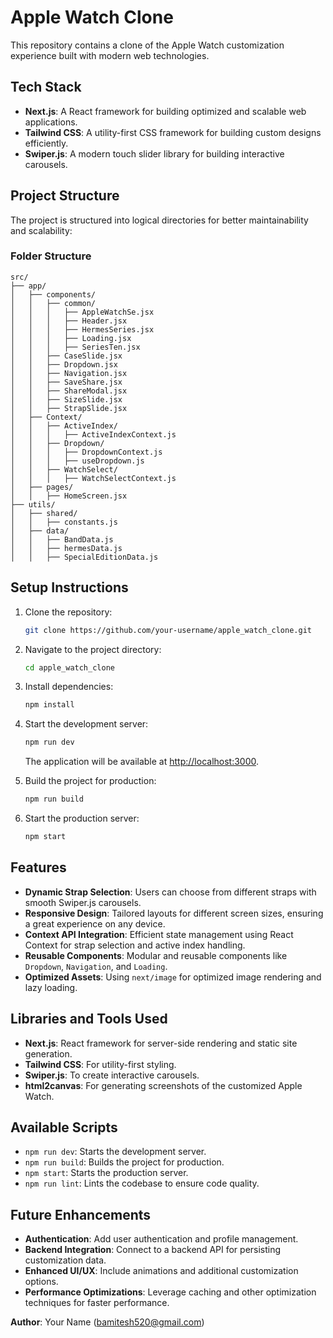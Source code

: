 # Apple Watch Clone

This repository contains a clone of the Apple Watch customization experience built with modern web technologies.

## **Tech Stack**

- **Next.js**: A React framework for building optimized and scalable web applications.
- **Tailwind CSS**: A utility-first CSS framework for building custom designs efficiently.
- **Swiper.js**: A modern touch slider library for building interactive carousels.

## **Project Structure**

The project is structured into logical directories for better maintainability and scalability:

### **Folder Structure**

```plaintext
src/
├── app/
│   ├── components/
│   │   ├── common/
│   │   │   ├── AppleWatchSe.jsx
│   │   │   ├── Header.jsx
│   │   │   ├── HermesSeries.jsx
│   │   │   ├── Loading.jsx
│   │   │   ├── SeriesTen.jsx
│   │   ├── CaseSlide.jsx
│   │   ├── Dropdown.jsx
│   │   ├── Navigation.jsx
│   │   ├── SaveShare.jsx
│   │   ├── ShareModal.jsx
│   │   ├── SizeSlide.jsx
│   │   ├── StrapSlide.jsx
│   ├── Context/
│   │   ├── ActiveIndex/
│   │   │   ├── ActiveIndexContext.js
│   │   ├── Dropdown/
│   │   │   ├── DropdownContext.js
│   │   │   ├── useDropdown.js
│   │   ├── WatchSelect/
│   │   │   ├── WatchSelectContext.js
│   ├── pages/
│   │   ├── HomeScreen.jsx
├── utils/
│   ├── shared/
│   │   ├── constants.js
│   ├── data/
│   │   ├── BandData.js
│   │   ├── hermesData.js
│   │   ├── SpecialEditionData.js
```

## **Setup Instructions**

1. Clone the repository:

   ```bash
   git clone https://github.com/your-username/apple_watch_clone.git
   ```

2. Navigate to the project directory:

   ```bash
   cd apple_watch_clone
   ```

3. Install dependencies:

   ```bash
   npm install
   ```

4. Start the development server:

   ```bash
   npm run dev
   ```

   The application will be available at [http://localhost:3000](http://localhost:3000).

5. Build the project for production:

   ```bash
   npm run build
   ```

6. Start the production server:
   ```bash
   npm start
   ```

## **Features**

- **Dynamic Strap Selection**: Users can choose from different straps with smooth Swiper.js carousels.
- **Responsive Design**: Tailored layouts for different screen sizes, ensuring a great experience on any device.
- **Context API Integration**: Efficient state management using React Context for strap selection and active index handling.
- **Reusable Components**: Modular and reusable components like `Dropdown`, `Navigation`, and `Loading`.
- **Optimized Assets**: Using `next/image` for optimized image rendering and lazy loading.

## **Libraries and Tools Used**

- **Next.js**: React framework for server-side rendering and static site generation.
- **Tailwind CSS**: For utility-first styling.
- **Swiper.js**: To create interactive carousels.
- **html2canvas**: For generating screenshots of the customized Apple Watch.

## **Available Scripts**

- `npm run dev`: Starts the development server.
- `npm run build`: Builds the project for production.
- `npm start`: Starts the production server.
- `npm run lint`: Lints the codebase to ensure code quality.

## **Future Enhancements**

- **Authentication**: Add user authentication and profile management.
- **Backend Integration**: Connect to a backend API for persisting customization data.
- **Enhanced UI/UX**: Include animations and additional customization options.
- **Performance Optimizations**: Leverage caching and other optimization techniques for faster performance.


**Author**: Your Name ([bamitesh520@gmail.com](mailto:bamitesh520@gmail.com))
